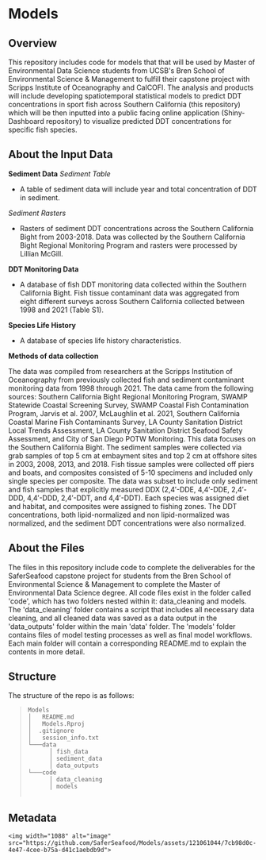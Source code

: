 # Models

## Overview

This repository includes code for models that that will be used by Master of Environmental Data Science students from UCSB's Bren School of Environmental Science & Management to fulfill their capstone project with Scripps Institute of Oceanography and CalCOFI. The analysis and products will include developing spatiotemporal statistical models to predict DDT concentrations in sport fish across Southern California (this repository) which will be then inputted into a public facing online application (Shiny-Dashboard repository) to visualize predicted DDT concentrations for specific fish species.

## About the Input Data
**Sediment Data**
*Sediment Table*
* A table of sediment data will include year and total concentration of DDT in sediment.

*Sediment Rasters*
* Rasters of sediment DDT concentrations across the Southern California Bight from 2003-2018. Data was collected by the Southern California Bight Regional Monitoring Program and rasters were processed by Lillian McGill.

**DDT Monitoring Data**
* A database of fish DDT monitoring data collected within the Southern California Bight. Fish tissue contaminant data was aggregated from eight different surveys across Southern California collected between 1998 and 2021 (Table S1).

**Species Life History**
* A database of species life history characteristics.

**Methods of data collection**

The data was compiled from researchers at the Scripps Institution of Oceanography from previously collected fish and sediment contaminant monitoring data from 1998 through 2021. The data came from the following sources: Southern California Bight Regional Monitoring Program, SWAMP Statewide Coastal Screening Survey, SWAMP Coastal Fish Contamination Program, Jarvis et al. 2007, McLaughlin et al. 2021, Southern California Coastal Marine Fish Contaminants Survey, LA County Sanitation District Local Trends Assessment, LA County Sanitation District Seafood Safety Assessment, and City of San Diego POTW Monitoring. This data focuses on the Southern California Bight. The sediment samples were collected via grab samples of top 5 cm at embayment sites and top 2 cm at offshore sites in 2003, 2008, 2013, and 2018. Fish tissue samples were collected off piers and boats, and composites consisted of 5-10 specimens and included only single species per composite. The data was subset to include only sediment and fish samples that explicitly measured DDX (2,4′-DDE, 4,4′-DDE, 2,4′-DDD, 4,4′-DDD, 2,4′-DDT, and 4,4′-DDT). Each species was assigned diet and habitat, and composites were assigned to fishing zones. The DDT concentrations, both lipid-normalized and non lipid-normalized was normalized, and the sediment DDT concentrations were also normalized.

## About the Files
The files in this repository include code to complete the deliverables for the SaferSeafood capstone project for students from the Bren School of Environmental Science & Management to complete the Master of Environmental Data Science degree. All code files exist in the folder called 'code', which has two folders nested within it: data_cleaning and models. The 'data_cleaning' folder contains a script that includes all necessary data cleaning, and all cleaned data was saved as a data output in the 'data_outputs' folder within the main 'data' folder. The 'models' folder contains files of model testing processes as well as final model workflows. Each main folder will contain a corresponding README.md to explain the contents in more detail.

## Structure 
The structure of the repo is as follows:
> ```
> Models
> │   README.md
> │   Models.Rproj
> │  .gitignore
> │   session_info.txt
> └───data
>       │ fish_data
>       │ sediment_data
>       │ data_outputs
> └───code
>       │ data_cleaning
>       │ models
>
>
## Metadata
	<img width="1088" alt="image" src="https://github.com/SaferSeafood/Models/assets/121061044/7cb98d0c-4e47-4cee-b75a-d41c1aebdb9d">

